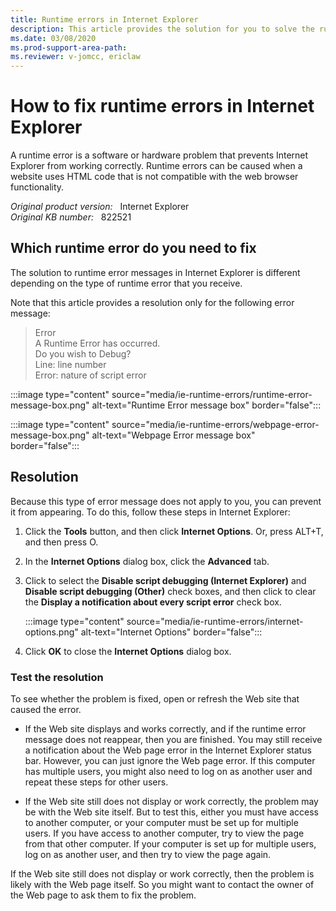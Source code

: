 ```yaml
---
title: Runtime errors in Internet Explorer
description: This article provides the solution for you to solve the runtime errors that occur in Internet Explorer.
ms.date: 03/08/2020
ms.prod-support-area-path: 
ms.reviewer: v-jomcc, ericlaw
---
```

# How to fix runtime errors in Internet Explorer

A runtime error is a software or hardware problem that prevents Internet Explorer from working correctly. Runtime errors can be caused when a website uses HTML code that is not compatible with the web browser functionality.

_Original product version:_ &nbsp; Internet Explorer  
_Original KB number:_ &nbsp; 822521

## Which runtime error do you need to fix

The solution to runtime error messages in Internet Explorer is different depending on the type of runtime error that you receive.

Note that this article provides a resolution only for the following error message:

> Error  
> A Runtime Error has occurred.  
> Do you wish to Debug?  
> Line: line number  
> Error: nature of script error

:::image type="content" source="media/ie-runtime-errors/runtime-error-message-box.png" alt-text="Runtime Error message box" border="false":::

:::image type="content" source="media/ie-runtime-errors/webpage-error-message-box.png" alt-text="Webpage Error message box" border="false":::

## Resolution

Because this type of error message does not apply to you, you can prevent it from appearing. To do this, follow these steps in Internet Explorer:

1. Click the **Tools** button, and then click **Internet Options**. Or, press ALT+T, and then press O.

2. In the **Internet Options** dialog box, click the **Advanced** tab.

3. Click to select the **Disable script debugging (Internet Explorer)** and **Disable script debugging (Other)** check boxes, and then click to clear the **Display a notification about every script error** check box.

   :::image type="content" source="media/ie-runtime-errors/internet-options.png" alt-text="Internet Options" border="false":::

4. Click **OK** to close the **Internet Options** dialog box.

### Test the resolution

To see whether the problem is fixed, open or refresh the Web site that caused the error.

- If the Web site displays and works correctly, and if the runtime error message does not reappear, then you are finished. You may still receive a notification about the Web page error in the Internet Explorer status bar. However, you can just ignore the Web page error. If this computer has multiple users, you might also need to log on as another user and repeat these steps for other users.

- If the Web site still does not display or work correctly, the problem may be with the Web site itself. But to test this, either you must have access to another computer, or your computer must be set up for multiple users. If you have access to another computer, try to view the page from that other computer. If your computer is set up for multiple users, log on as another user, and then try to view the page again.  

If the Web site still does not display or work correctly, then the problem is likely with the Web page itself. So you might want to contact the owner of the Web page to ask them to fix the problem.
